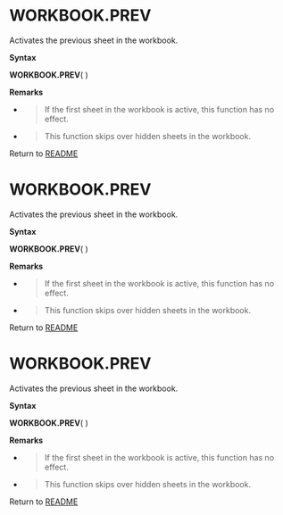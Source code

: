 # WORKBOOK.PREV

Activates the previous sheet in the workbook.

**Syntax**

**WORKBOOK.PREV**( )

**Remarks**

  - > If the first sheet in the workbook is active, this function has no
    > effect.

  - > This function skips over hidden sheets in the workbook.



Return to [README](README.md#W)

# WORKBOOK.PREV

Activates the previous sheet in the workbook.

**Syntax**

**WORKBOOK.PREV**( )

**Remarks**

  - > If the first sheet in the workbook is active, this function has no
    > effect.

  - > This function skips over hidden sheets in the workbook.



Return to [README](README.md#W)

# WORKBOOK.PREV

Activates the previous sheet in the workbook.

**Syntax**

**WORKBOOK.PREV**( )

**Remarks**

  - > If the first sheet in the workbook is active, this function has no
    > effect.

  - > This function skips over hidden sheets in the workbook.



Return to [README](README.md#W)

